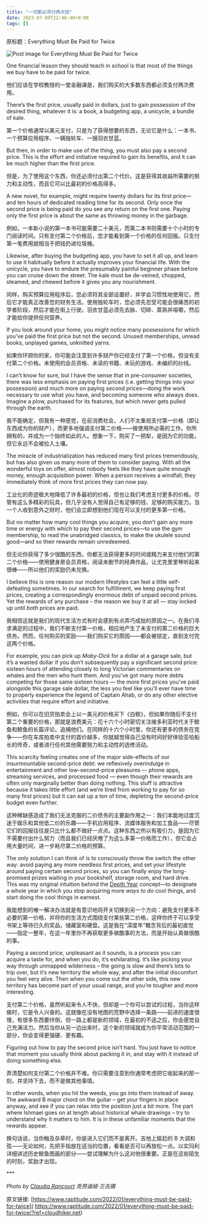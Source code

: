```yaml
---
title: "一切都必须付两次钱"
date: 2023-07-09T22:48:40+8:00
tags: []
---
```


原标题：Everything Must Be Paid for Twice

![Post image for Everything Must Be Paid for Twice](https://www.raptitude.com/wp-content/uploads/2022/01/claudia-rancourt-yEp5-D-JthU-unsplash.jpg)

One financial lesson they should teach in school is that most of the things we buy have to be paid for twice.

他们应该在学校教授的一堂金融课是，我们购买的大多数东西都必须支付两次费用。

There’s the first price, usually paid in dollars, just to gain possession of the desired thing, whatever it is: a book, a budgeting app, a unicycle, a bundle of kale.

第一个价格通常以美元支付，只是为了获得想要的东西，无论它是什么：一本书、一个预算应用程序、一辆独轮车、一捆羽衣甘蓝。

But then, in order to make use of the thing, you must also pay a second price. This is the effort and initiative required to gain its benefits, and it can be much higher than the first price.

但是，为了使用这个东西，你还必须付出第二个代价。这是获得其收益所需要的努力和主动性，而且它可以比最初的价格高得多。

A new novel, for example, might require twenty dollars for its first price—and ten hours of dedicated reading time for its second. Only once the second price is being paid do you see any return on the first one. Paying only the first price is about the same as throwing money in the garbage.

例如，一本新小说的第一本书可能需要二十美元，而第二本书则需要十个小时的专门阅读时间。只有支付第二个价格后，您才能看到第一个价格的任何回报。只支付第一笔费用就相当于把钱扔进垃圾桶。

Likewise, after buying the budgeting app, you have to set it all up, and learn to use it habitually before it actually improves your financial life. With the unicycle, you have to endure the presumably painful beginner phase before you can cruise down the street. The kale must be de-veined, chopped, steamed, and chewed before it gives you any nourishment.

同样，购买预算应用程序后，您必须将其全部设置好，并学会习惯性地使用它，然后它才能真正改善您的财务生活。使用独轮车时，您必须先忍受可能会很痛苦的初学者阶段，然后才能在街上行驶。羽衣甘蓝必须先去脉、切碎、蒸熟并咀嚼，然后才能给你提供任何营养。

If you look around your home, you might notice many possessions for which you’ve paid the first price but not the second. Unused memberships, unread books, unplayed games, unknitted yarns.  

如果你环顾你的家，你可能会注意到许多财产你已经支付了第一个价格，但没有支付第二个价格。未使用的会员资格、未读的书籍、未玩的游戏、未编织的纱线。

I can’t know for sure, but I have the sense that in pre-consumer societies, there was less emphasis on paying first prices (i.e. getting things into your possession) and much more on paying second prices—doing the work necessary to use what you have, and becoming someone who always does. Imagine a plow, purchased for its features, but which never gets pulled through the earth.

我不能确定，但我有一种感觉，在前消费社会，人们不太重视支付第一价格（即让东西成为你的财产），而更多地强调支付第二价格——做使用所必需的工作。你所拥有的，并成为一个始终如此的人。想象一下，购买了一把犁，是因为它的功能，但它永远不会被拉入土壤。

The miracle of industrialization has reduced many first prices tremendously, but has also given us many more of them to consider paying. With all the wonderful toys on offer, almost nobody feels like they have quite enough money, enough acquisition power. When a person receives a windfall, they immediately think of more first prices they can now pay.

工业化的奇迹极大地降低了许多最初的价格，但也让我们考虑支付更多的价格。尽管有这么多精彩的玩具，但几乎没有人觉得自己有足够的钱、足够的购买能力。当一个人收到意外之财时，他们会立即想到他们现在可以支付的更多第一价格。

But no matter how many cool things you acquire, you don’t gain any more time or energy with which to pay their second prices—to use the gym membership, to read the unabridged classics, to make the ukulele sound good—and so their rewards remain unredeemed.

但无论你获得了多少很酷的东西，你都无法获得更多的时间或精力来支付他们的第二个价格——使用健身房会员资格，阅读未删节的经典作品，让尤克里里琴听起来很棒——所以他们的奖励仍未兑换。

I believe this is one reason our modern lifestyles can feel a little self-defeating sometimes. In our search for fulfillment, we keep paying first prices, creating a correspondingly enormous debt of unpaid second prices. Yet the rewards of any purchase – the reason we buy it at all — stay locked up until _both_ prices are paid.

我相信这就是我们的现代生活方式有时会感到有点弄巧成拙的原因之一。在我们寻求满足的过程中，我们不断支付第一价格，相应地产生了未支付的第二价格的巨大债务。然而，任何购买的奖励——我们购买它的原因——都会被锁定，直到支付完这两个价格。

For example, you can pick up _Moby-Dick_ for a dollar at a garage sale, but it’s a wasted dollar if you don’t subsequently pay a significant second price: sixteen hours of attending closely to long Victorian commentaries on whales and the men who hunt them. And you’ve got many more debts competing for those same sixteen hours — the more first prices you’ve paid alongside this garage sale dollar, the less you feel like you’ll ever have time to properly experience the legend of Captain Ahab, or do any other elective activities that require effort and initiative.

例如，你可以在旧货拍卖会上以一美元的价格买下《白鲸》，但如果你随后不支付第二个重要的价格，那就是浪费美元：花十六个小时密切关注维多利亚时代关于鲸鱼和鲸鱼的长篇评论。追捕他们。在同样的十六个小时里，你还有更多的债务在竞争——你在车库拍卖中支付的首价越多，你就越觉得自己没有时间好好体验亚哈船长的传奇，或者进行任何其他需要努力和主动性的选修活动。

This scarcity feeling creates one of the major side-effects of our insurmountable second-price debt: we reflexively overindulge in entertainment and other low-second-price pleasures –- phone apps, streaming services, and processed food — even though their rewards are often only marginally better than doing nothing. This stuff is attractive because it takes little effort (and we’re tired from working to pay for so many first prices) but it can eat up a ton of time, depleting the second-price budget even further.

这种稀缺感造成了我们无法克服的二价债务的主要副作用之一：我们本能地过度沉迷于娱乐和其他低二价的乐趣——手机应用程序、流媒体服务和加工食品——尽管它们的回报往往是只比什么都不做好一点点。这种东西之所以有吸引力，是因为它不需要付出什么努力（而且我们已经厌倦了为这么多第一价格而工作），但它会占用大量时间，进一步耗尽第二价格的预算。

The only solution I can think of is to consciously throw the switch the other way: avoid paying any more needless first prices, and set your lifestyle around paying certain second prices, so you can finally enjoy the long-promised prizes waiting in your bookshelf, storage room, and hard drive. This was my original intuition behind the [Depth Year](https://www.raptitude.com/2017/12/go-deeper-not-wider/) concept—to designate a whole year in which you stop acquiring more _ways to do_ cool things, and start doing the cool things in earnest.

我能想到的唯一解决办法就是有意识地将开关切换到另一个方向：避免支付更多不必要的第一价格，并将你的生活方式围绕支付某些第二价格，这样你终于可以享受书架上等待已久的奖品，储藏室和硬盘。这是我在“深度年”概念背后的最初直觉——指定一整年，在这一年里你不再获取更多做酷事的方法，而是开始认真做很酷的事。

Paying a second price, unpleasant as it sounds, is a process you can acquire a taste for, and when you do, it’s exhilarating. It’s like picking your way through unmapped wilderness – the going is slow and there’s lots to trip over, but it’s new territory the whole way, and after the initial discomfort you feel very alive. Then when you come out the other side, this new territory has become part of your usual range, and you’re tougher and more interesting.

支付第二个价格，虽然听起来令人不快，但却是一个你可以尝试的过程，当你这样做时，它是令人兴奋的。这就像在没有地图的荒野中选择一条路——前进的速度很慢，有很多东西要绊倒，但一路上都是新的领域，在最初的不适之后，你会感觉自己充满活力。然后当你从另一边出来时，这个新的领域就成为你平常活动范围的一部分，你会变得更强硬、更有趣。

Figuring out how to pay the second price isn’t hard. You just have to notice that moment you usually think about packing it in, and stay with it instead of doing something else.

弄清楚如何支付第二个价格并不难。你只需要注意到你通常考虑把它收起来的那一刻，并坚持下去，而不是做其他事情。

In other words, when you hit the weeds, you go into them instead of away. The awkward B major chord on the guitar – get your fingers in place anyway, and see if you can relax into the position just a bit more. The part where Ishmael goes on at length about historical whale drawings – try to understand why it matters to him. It is in these unfamiliar moments that the rewards appear.

换句话说，当你触及杂草时，你是进入它们而不是离开。吉他上尴尬的 B 大调和弦——无论如何，先把手指放在适当的位置，看看是否可以再放松一点。以实玛利详细讲述历史鲸鱼图画的部分——尝试理解为什么这对他很重要。正是在这些陌生的时刻，奖励才出现。

\*\*\*

_Photo by [Claudia Rancourt](https://unsplash.com/@crancourt96)
克劳迪娅·兰古摄_

原文链接: [https://www.raptitude.com/2022/01/everything-must-be-paid-for-twice]( https://www.raptitude.com/2022/01/everything-must-be-paid-for-twice/?ref=cloudhiker.net)